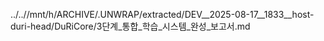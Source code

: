 ../..//mnt/h/ARCHIVE/.UNWRAP/extracted/DEV__2025-08-17__1833__host-duri-head/DuRiCore/3단계_통합_학습_시스템_완성_보고서.md